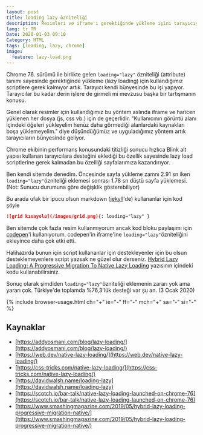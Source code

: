 ```yaml
---
layout: post
title: loading lazy özniteliği
description: Resimleri ve iframe'i gerektiğinde yükleme işini tarayıcıya devrettik
lang: tr_TR
Date: 2020-01-03 09:10
Category: HTML
tags: [loading, lazy, chrome]
image:
  feature: lazy-load.png
---
```


Chrome 76. sürümü ile birlikte gelen `loading="lazy"` özniteliği (attribute) tanımı sayesinde gerektiğinde yükleme (lazy loading) için kullandığımız scriptlere gerek kalmıyor artık. Tarayıcı kendi bünyesinde bu işi yapıyor. Tarayıcılar bu kadar derin işlere de girmeli mi mevzusu başka bir tartışmanın konusu.

Genel olarak resimler için kullandığımız bu yöntem aslında iframe ve haricen yüklenen her dosya (js, css vb.) için de geçerlidir. "Kullanıcının görüntü alanı içindeki öğeleri yükleyelim henüz daha görmediği alanlardaki kaynakları boşa yüklemeyelim." diye düşündüğümüz ve uyguladığımız yöntem artık tarayıcıların bünyesinde geliyor.

Chrome ekibinin performans konusundaki titizliği sonucu hızlıca Blink alt yapısı kullanan tarayıcılara desteğini eklediği bu özellik sayesinde lazy load scriptlerine gerek kalmadan bu özelliği sayfalarımıza kazandırıyor.

Ben kendi sitemde denedim. Öncesinde sayfa yükleme zamnı 2.91 sn iken `loading="lazy"`özniteliği eklemesi sonrası 1.78 sn düştü sayfa yüklemesi. (Not: Sunucu durumuna göre değişklik gösterebiliyor)

Bu arada ufak bir ipucu olsun markdown ([jekyll](https://jekyllrb.com/)'de) kullananlar için kod şöyle 

```markdown
![grid kısayolu](/images/grid.png){: loading="lazy" }
```

Ben sitemde çok fazla resim kullanmıyorum ancak kod bloku paylaşımı için [codepen](https://codepen.io/)'i kullanıyorum. codepen'in iframe'ine `loading="lazy"`özniteliğini ekleyince daha çok etki etti.

Halihazırda bunun için script kullananlar için destekleyenler için bu olsun desteklemeyenlere script yazsak ne güzel olur derseniz. [Hybrid Lazy Loading: A Progressive Migration To Native Lazy Loading](https://www.smashingmagazine.com/2019/05/hybrid-lazy-loading-progressive-migration-native/) yazısının içindeki kodu kullanabilirsiniz.

Sonuç olarak şimdiden `loading="lazy"`özniteliği eklemenin zararı yok ama yararı çok. Türkiye'de toplamda %76,3'lük desteği var şu an. (3 Ocak 2020)

{% include browser-usage.html ch="+" ie="-" ff="-" mch="+" sa="-" si="-" %}

## Kaynaklar

 - [https://addyosmani.com/blog/lazy-loading/](https://addyosmani.com/blog/lazy-loading/)
 - [https://web.dev/native-lazy-loading/](https://web.dev/native-lazy-loading/)
 - [https://css-tricks.com/native-lazy-loading/](https://css-tricks.com/native-lazy-loading/)
 - [https://davidwalsh.name/loading-lazy](https://davidwalsh.name/loading-lazy)
 - [https://scotch.io/bar-talk/native-lazy-loading-launched-on-chrome-76](https://scotch.io/bar-talk/native-lazy-loading-launched-on-chrome-76)
 - [https://www.smashingmagazine.com/2019/05/hybrid-lazy-loading-progressive-migration-native/](https://www.smashingmagazine.com/2019/05/hybrid-lazy-loading-progressive-migration-native/)